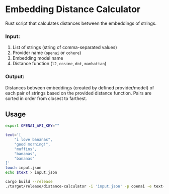 # Embedding Distance Calculator
Rust script that calculates distances between the embeddings of strings.

### Input:
1. List of strings (string of comma-separated values)
2. Provider name (`openai` or `cohere`)
3. Embedding model name
4. Distance function (`l2`, `cosine`, `dot`, `manhattan`)   

### Output:
Distances between embeddings (created by defined provider/model) of each pair of strings based on the provided distance function. Pairs are sorted in order from closest to farthest.

## Usage
```bash
export OPENAI_API_KEY=""

text='[
    "i love bananas",
    "good morning!",
    "muffins",
    "bananas",
    "bananas"
]'
touch input.json
echo $text > input.json

cargo build --release
./target/release/distance-calculator -i 'input.json' -p openai -e text-embedding-ada-002 -d l2
```